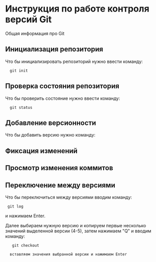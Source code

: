 # **Инструкция по работе контроля версий Git**

Общая информация про Git

## Инициализация репозитория 

Что бы инициализировать репозиторий нужно ввести команду: 

      git init

## Проверка состояния репозитория

Что бы проверить состояние нужно ввести команду:

      git status

## Добавление версионности

Что бы добавить версию нужно команду:



## Фиксация изменений

## Просмотр изменения коммитов

## Переключение между версиями

Что бы переключиться между версиями вводим команду:

     git log 

и нажимаем Enter.     

Далее выбираем нужную версию и копируем первые несколько значений выделенной версии (4-5), затем нажимаем "Q" и вводим команду:

       git checkout 
       
      вставляем значения выбранной версии и нажимаем Enter